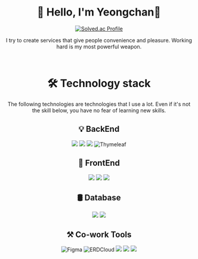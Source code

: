 <div align="center">
  
  # 👋 Hello, I'm Yeongchan🫡
  [![Solved.ac Profile](http://mazassumnida.wtf/api/v2/generate_badge?boj=hades)](https://solved.ac/hades/)
  
  I try to create services that give people convenience and pleasure. Working hard is my most powerful weapon.

  <br>
  
  # 🛠️ Technology stack
  The following technologies are technologies that I use a lot. Even if it's not the skill below, you have no fear of learning new skills.
  
  ## 💡 BackEnd
  <img src="https://img.shields.io/badge/Java-007396?style=flat-square&logo=OpenJDK&logoColor=white"/> <img src="https://img.shields.io/badge/Spring-6DB33F?style=flat-square&logo=Spring&logoColor=white"/> <img src="https://img.shields.io/badge/Spring%20Boot-6DB33F?style=flat-square&logo=Spring%20Boot&logoColor=white"/> <img src="https://img.shields.io/badge/Thymeleaf-005F0F?style=flat-square&logo=thymeleaf&logoColor=white" alt="Thymeleaf" />
  
  ## 🎨 FrontEnd
  <img src="https://img.shields.io/badge/HTML5-E34F26?style=flat-square&logo=html5&logoColor=white"/> <img src="https://img.shields.io/badge/CSS3-1572B6?style=flat-square&logo=css3&logoColor=white"/>
  <img src="https://img.shields.io/badge/JavaScript-F7DF1E?style=flat-square&logo=javascript&logoColor=black"/>
  
  ## 🛢️ Database
  <img src="https://img.shields.io/badge/postgresql-4169E1?style=flat-square&logo=postgresql&logoColor=white"/></a>
  <img src="https://img.shields.io/badge/H2-004088?style=flat-square&logoColor=white"/></a>
  
  ## ⚒️ Co-work Tools
  <img src="https://img.shields.io/badge/Figma-F24E1E?style=flat-square&logo=figma&logoColor=white" alt="Figma" /> <img src="https://img.shields.io/badge/ERDCloud-041E42?style=flat-square&logoColor=white" alt="ERDCloud" />
  <img src="https://img.shields.io/badge/github-181717?style=flat-square&logo=github&logoColor=white"> <img src="https://img.shields.io/badge/Discord-5865F2?style=flat-square&logo=Discord&logoColor=white"> 
  <img src="https://img.shields.io/badge/Notion-white?style=flat-square&logo=notion&logoColor=black">
</div>
